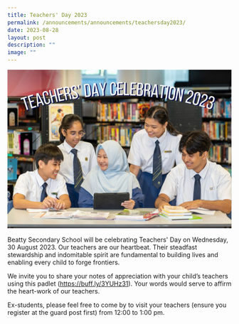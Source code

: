 ```yaml
---
title: Teachers' Day 2023
permalink: /announcements/announcements/teachersday2023/
date: 2023-08-28
layout: post
description: ""
image: ""
---
```

![teachersday2023](/images/teachersday2023.jpeg)

Beatty Secondary School will be celebrating Teachers' Day on Wednesday, 30 August 2023. Our teachers are our heartbeat. Their steadfast stewardship and indomitable spirit are fundamental to building lives and enabling every child to forge frontiers. 

We invite you to share your notes of appreciation with your child’s teachers using this padlet (https://buff.ly/3YUHz31). Your words would serve to affirm the heart-work of our teachers. 

Ex-students, please feel free to come by to visit your teachers (ensure you register at the guard post first) from 12:00 to 1:00 pm.